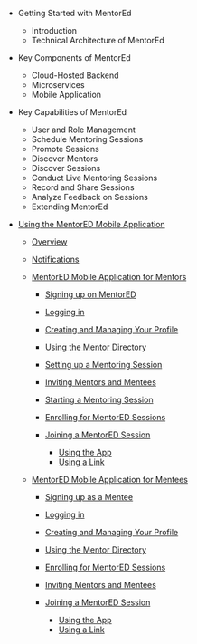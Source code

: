 - Getting Started with MentorEd 
  - Introduction
  - Technical Architecture of MentorEd
- Key Components of MentorEd
  - Cloud-Hosted Backend
  - Microservices
  - Mobile Application
- Key Capabilities of MentorEd
  - User and Role Management
  - Schedule Mentoring Sessions
  - Promote Sessions
  - Discover Mentors 
  - Discover Sessions
  - Conduct Live Mentoring Sessions
  - Record and Share Sessions
  - Analyze Feedback on Sessions
  - Extending MentorEd 

- [Using the MentorED Mobile Application](using-the-mentored-mobile-application.md)
  - [Overview](overview.md)
  - [Notifications](notifications.md)
  - [MentorED Mobile Application for Mentors](mentored-mobile-application-for-mentors.md)
    - [Signing up on MentorED](signing-up-as-a-mentor.md)
    - [Logging in](logging-in.md) 
    - [Creating and Managing Your Profile](creating-and-managing-mentor-profile.md)
    - [Using the Mentor Directory](mentor-directory.md)
   
    - [Setting up a Mentoring Session](setting-up-a-mentored-session.md)
    - [Inviting Mentors and Mentees](inviting-mentors-and-mentees.md)
    - [Starting a Mentoring Session](starting-a-session.md)
    - [Enrolling for MentorED Sessions](enrolling-for-a-session.md)

    - [Joining a MentorED Session](joining-a-session.md)
      - [Using the App](joining-a-session.md)
      - [Using a Link](joining-sessions-using-a-shared-link.md)
   
  - [MentorED Mobile Application for Mentees](mentored-mobile-application-for-mentees.md)

    - [Signing up as a Mentee](signing-up-as-a-mentee.md)
    
    - [Logging in](logging-in.md) 
    - [Creating and Managing Your Profile](creating-and-managing-mentee-profile.md)

    - [Using the Mentor Directory](mentor-directory.md)
    - [Enrolling for MentorED Sessions](enrolling-for-a-session.md)
    - [Inviting Mentors and Mentees](inviting-mentors-and-mentees.md)
    - [Joining a MentorED Session](joining-a-session.md)
      - [Using the App](joining-a-session.md)
      - [Using a Link](joining-sessions-using-a-shared-link.md)



